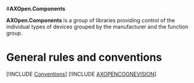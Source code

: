 #**AXOpen.Components**

**AXOpen.Components** is a group of libraries providing control of the individual types of devices grouped by the 
manufacturer and the function group. 

# General rules and conventions
[!INCLUDE [Conventions](../guidelines/components.md)]
[!INCLUDE [AXOPENCOGNEVISION](AXOPENCOGNEVISION/README.md)]
<!-- [!INCLUDE [AXOPENELEMENTS](AXOPENELEMENTS/README.md)] -->

